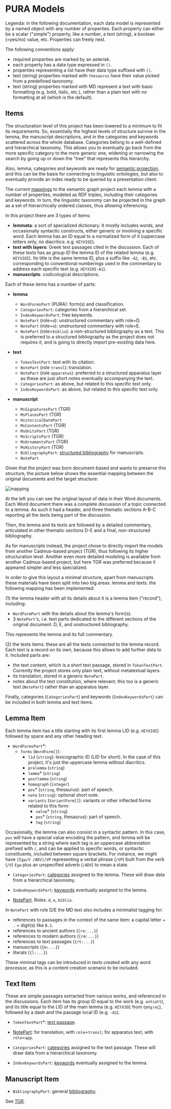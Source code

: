 # PURA Models

Legenda: in the following documentation, each data model is represented by a named object with any number of properties. Each property can either be a scalar ("simple") property, like a number, a text (string), a boolean (=yes/no) value, etc. Properties can freely nest.

The following conventions apply:

- required properties are marked by an asterisk.
- each property has a data type expressed in `()`.
- properties representing a list have their data type suffixed with `[]`.
- text (string) properties marked with `thesaurus` have their value picked from a predefined taxonomy.
- text (string) properties marked with MD represent a text with basic formatting (e.g. bold, italic, etc.), rather than a plain text with no formatting at all (which is the default).

## Items

The structuration level of this project has been lowered to a minimum to fit its requirements. So, essentially the highest levels of structure survive in the lemma, the manuscript descriptions, and in the categories and keywords scattered across the whole database. Categories belong to a well-defined and hierarchical taxonomy. This allows you to eventually go back from the more specific category to the more generic one, widening or narrowing the search by going up or down the "tree" that represents this hierarchy.

Also, lemma, categories and keywords are ready for [semantic projection](https://github.com/vedph/cadmus_doc/blob/master/core/core.graph.md), and this can be the basis for connecting to linguistic ontologies, but also to eventually provide an index ready to be queried by a presentation client.

The current [mappings](https://github.com/vedph/cadmus_pura/blob/master/Cadmus.Pura.Parts.Test/Assets/PresetMappings.json) to the semantic graph project each lemma with a number of properties, modeled as RDF triples, including their categories and keywords. In turn, the linguistic taxonomy can be projected in the graph as a set of hierarchically ordered classes, thus allowing inferencing.

In this project there are 3 types of items:

- **lemmata**: a sort of specialized dictionary. It mostly includes words, and occasionally syntactic constructs, either generic or involving a specific word. Each lemma has an ID equal to a normalized form of it (uppercase letters only, no diacritics: e.g. `ΗΣΥΧΙΟΣ`).
- **text with layers**: Greek text passages cited in the discussion. Each of these texts has as _group ID_ the lemma ID of the related lemma (e.g. `ΗΣΥΧΙΟΣ`). Its title is the same lemma ID, plus a suffix like `-A2`, `-B1`, etc. corresponding to conventional numberings used in the commentary to address each specific text (e.g. `ΗΣΥΧΙΟΣ-A1`).
- **manuscripts**: codicological descriptions.

Each of these items has a number of parts:

- **lemma**

  - `WordFormsPart` (PURA): form(s) and classification.
  - `CategoriesPart`: categories from a hierarchical set.
  - `IndexKeywordsPart`: free keywords.
  - `NotePart` (role=`d`): unstructured commentary with role=D.
  - `NotePart` (role=`e`): unstructured commentary with role=E.
  - `NotePart` (role=`biblio`): a non-structured bibliography as a text. This is preferred to a structured bibliography as the project does not requires it, and is going to directly import pre-existing data here.

- **text**

  - `TokenTextPart`: text with its citation.
  - `NotePart` (role `transl`): translation.
  - `NotePart` (role `apparatus`): preferred to a structured apparatus layer as these are just short notes eventually accompanying the text.
  - `CategoriesPart`: as above, but related to this specific text only.
  - `IndexKeywordsPart`: as above, but related to this specific text only.
  
- **manuscript**

  - `MsSignaturesPart` (TGR)
  - `MsPlacesPart` (TGR)
  - `HistoricalDatePart`
  - `MsContentsPart` (TGR)
  - `MsUnitsPart` (TGR)
  - `MsScriptsPart` (TGR)
  - `MsOrnamentsPart` (TGR)
  - `MsHistoryPart` (TGR)
  - `BibliographyPart`: [structured bibliography](https://github.com/vedph/cadmus_doc/blob/master/web/help/general-parts.md#bibliography) for manuscripts.
  - `NotePart`

Given that the project was born document-based and wants to preserve this structure, the picture below shows the essential mapping between the original documents and the target structure:

![mapping](./images/mapping.png)

At the left you can see the original layout of data in their Word documents. Each Word document there was a complete discussion of a topic connected to a lemma. As such it had a header, and three thematic sections A-B-C reporting all the texts being part of the discussion.

Then, the lemma and its texts are followed by a detailed commentary, articulated in other thematic sections D-E and a final, non-structured bibliography.

As for manuscripts instead, the project chose to directly import the models from another Cadmus-based project (TGR), thus following its higher structuration level. Another even more detailed modeling is available from another Cadmus-based project, but here TGR was preferred because it appeared simpler and less specialized.

In order to give this layout a minimal structure, apart from manuscripts these materials have been split into two big areas: lemma and texts. the following mapping has been implemented:

(1) the lemma header with all its details about it is a lemma item ("record"), including:

- `WordFormPart` with the details about the lemma's form(s).
- 3 `NotePart`'s, i.e. text parts dedicated to the different sections of the original document: D, E, and unstructured bibliography.

This represents the lemma and its full commentary.

(2) the texts items: these are all the texts connected to the lemma record. Each text is a record on its own, because this allows to add further data to it. Included parts are:

- the text content, which is a short text passage, stored in `TokenTextPart`. Currently the project stores only plain text, without metatextual layers.
- its translation, stored in a generic `NotePart`.
- notes about the text constitution, where relevant; this too is a generic text (`NotePart`) rather than an apparatus layer.

Finally, categories (`CategoriesPart`) and keywords (`IndexKeywordsPart`) can be included in both lemma and text items.

## Lemma Item

Each lemma item has a title starting with its first lemma LID (e.g. `ΗΣΥΧΙΟΣ`) followed by space and any other heading text.

- `WordFormsPart`\*:
  - `forms` (`WordForm[]`):
    - `lid` (`string`): lexicographic ID (LID for short). In the case of this project, it's just the uppercase lemma without diacritics.
    - `prelemma` (`string`)
    - `lemma`\* (`string`)
    - `postlemma` (`string`)
    - `homograph` (`integer`)
    - `pos`\* (`string`, thesaurus): part of speech.
    - `note` (`string`): optional short note.
    - `variants` (`VariantForm[]`): variants or other inflected forms related to this form:
      - `value`\* (`string`)
      - `pos`\* (`string`, thesaurus): part of speech.
      - `tag` (`string`)

Occasionally, the lemma can also consist in a syntactic pattern. In this case, `pos` will have a special value encoding the pattern, and lemma will be represented by a string where each tag is an uppercase abbreviation prefixed with `/`, and can be applied to specific words, or syntactic constituents, included between square brackets. For instance, we might have `[ἔχω/V /ADV]/VP` representing a verbal phrase (`/VP`) built from the verb (`/V`) `ἔχω` plus an unspecified adverb (`/ADV`) to mean a state.

- `CategoriesPart`: [categories](https://github.com/vedph/cadmus_doc/blob/master/web/help/general-parts.md#categories) assigned to the lemma. These will draw data from a hierarchical taxonomy.

- `IndexKeywordsPart`: [keywords](https://github.com/vedph/cadmus_doc/blob/master/web/help/general-parts.md#index-keywords) eventually assigned to the lemma.

- [NotePart](https://github.com/vedph/cadmus_doc/blob/master/web/help/general-parts.md#note). Roles: `d`, `e`, `biblio`.

In `NotePart` with role D/E the MD text also includes a minimalist tagging for:

- references to passages in the context of the same item: a capital letter + `.` + digit(s) like `B.1`.
- references to ancient authors (`{ra:...}`)
- references to modern authors (`{rm:...}`)
- references to text passages (`{rt:...}`)
- manuscripts (`{m:...}`)
- literals (`{l:...}`)

These minimal tags can be introduced in texts created with any word processor, as this is a content creation scenario to be included.

## Text Item

These are simple passages extracted from various works, and referenced in the discussions. Each item has its group ID equal to the work (e.g. `antiatt`), and its title equal to the LID of the main lemma (e.g. `ΗΣΥΧΙΟΣ` from `ἡσύχιος`), followed by a dash and the passage local ID (e.g. `-A1`).

- `TokenTextPart`\*: [text passage](https://github.com/vedph/cadmus_doc/blob/master/web/help/general-parts.md#token-text).

- [NotePart](https://github.com/vedph/cadmus_doc/blob/master/web/help/general-parts.md#note): for translation, with `role`=`transl`; for apparatus text, with `role`=`app`.

- `CategoriesPart`: [categories](https://github.com/vedph/cadmus_doc/blob/master/web/help/general-parts.md#categories) assigned to the text passage. These will draw data from a hierarchical taxonomy.

- `IndexKeywordsPart`: [keywords](https://github.com/vedph/cadmus_doc/blob/master/web/help/general-parts.md#index-keywords) eventually assigned to the lemma.

## Manuscript Item

- `BibliographyPart`: general [bibliography](https://github.com/vedph/cadmus_doc/blob/master/web/help/general-parts.md#bibliography).

See [TGR](https://github.com/vedph/cadmus_tgr_doc/blob/master/models.md).
